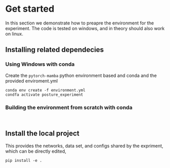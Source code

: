 # Get started
In this section we demonstrate how to preapre the environment for the experiment. 
The code is tested on windows, and in theory should also work on linux. 

## Installing related dependecies
### Using Windows with conda
Create the `pytorch-mamba` python environment based and conda and the provided enviroment.yml
``` batch
conda env create -f environment.yml
condfa activate posture_experiment
```
### Building the environment from scratch with conda
``` batch


```

## Install the local project
This provides the networks, data set, and configs shared by the expriment, which can be directly edited,

``` batch
pip install -e . 
```
